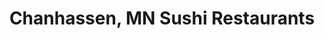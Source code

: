 ---
layout: city
title: Chanhassen, MN Sushi Restaurants
permalink: /minnesota/chanhassen/
stateAbbr: MN
stateName: Minnesota
cityName: Chanhassen

---